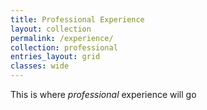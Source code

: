 ```yaml
---
title: Professional Experience
layout: collection
permalink: /experience/
collection: professional
entries_layout: grid
classes: wide
---
```

This is where *professional* experience will go